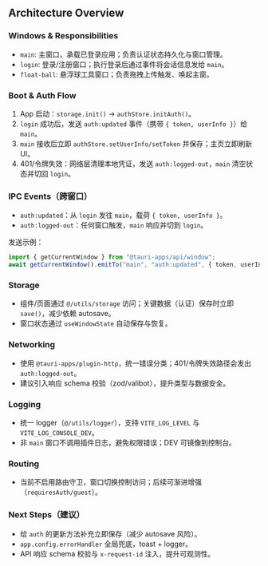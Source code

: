 ## Architecture Overview

### Windows & Responsibilities

- `main`: 主窗口，承载已登录应用；负责认证状态持久化与窗口管理。
- `login`: 登录/注册窗口；执行登录后通过事件将会话信息发给 `main`。
- `float-ball`: 悬浮球工具窗口；负责拖拽上传触发、唤起主窗。

### Boot & Auth Flow

1. App 启动：`storage.init()` → `authStore.initAuth()`。
2. `login` 成功后，发送 `auth:updated` 事件（携带 `{ token, userInfo }`）给 `main`。
3. `main` 接收后立即 `authStore.setUserInfo/setToken` 并保存；主页立即刷新 UI。
4. 401/令牌失效：网络层清理本地凭证，发送 `auth:logged-out`，`main` 清空状态并切回 `login`。

### IPC Events（跨窗口）

- `auth:updated`：从 `login` 发往 `main`，载荷 `{ token, userInfo }`。
- `auth:logged-out`：任何窗口触发，`main` 响应并切到 `login`。

发送示例：

```ts
import { getCurrentWindow } from "@tauri-apps/api/window";
await getCurrentWindow().emitTo("main", "auth:updated", { token, userInfo });
```

### Storage

- 组件/页面通过 `@/utils/storage` 访问；关键数据（认证）保存时立即 `save()`，减少依赖 autosave。
- 窗口状态通过 `useWindowState` 自动保存与恢复。

### Networking

- 使用 `@tauri-apps/plugin-http`，统一错误分类；401/令牌失效路径会发出 `auth:logged-out`。
- 建议引入响应 schema 校验（zod/valibot），提升类型与数据安全。

### Logging

- 统一 logger（`@/utils/logger`），支持 `VITE_LOG_LEVEL` 与 `VITE_LOG_CONSOLE_DEV`。
- 非 `main` 窗口不调用插件日志，避免权限错误；DEV 可镜像到控制台。

### Routing

- 当前不启用路由守卫，窗口切换控制访问；后续可渐进增强（`requiresAuth/guest`）。

### Next Steps（建议）

- 给 `auth` 的更新方法补充立即保存（减少 autosave 风险）。
- `app.config.errorHandler` 全局兜底，toast + logger。
- API 响应 schema 校验与 `x-request-id` 注入，提升可观测性。
